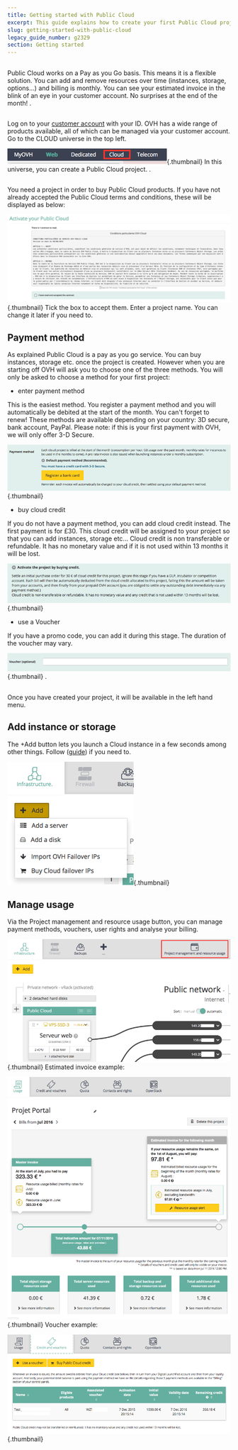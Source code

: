 ```yaml
---
title: Getting started with Public Cloud
excerpt: This guide explains how to create your first Public Cloud project
slug: getting-started-with-public-cloud
legacy_guide_number: g2329
section: Getting started
---
```



## 
Public Cloud works on a Pay as you Go basis. 
This means it is a flexible solution. 
You can add and remove resources over time (instances, storage, options...) and billing is monthly. 
You can see your estimated invoice in the blink of an eye in your customer account. No surprises at the end of the month!
.


## 
Log on to your [customer account](https://www.ovh.com/manager) with your ID.
OVH has a wide range of products available, all of which can be managed via your customer account. Go to the CLOUD universe in the top left.

![](images/img_4657.jpg){.thumbnail}
In this universe, you can create a Public Cloud project.
.


## 
You need a project in order to buy Public Cloud products.
If you have not already accepted the Public Cloud terms and conditions, these will be displayed as below:

![](images/img_4658.jpg){.thumbnail}
Tick the box to accept them.
Enter a project name. You can change it later if you need to.


## Payment method
As explained Public Cloud is a pay as you go service. You can buy instances, storage etc. once the  project is created.
However when you are starting off OVH will ask you to choose one of the three methods. You will only be asked to choose a method for your first project:


- enter payment method


This is the easiest method. You register a payment method and you will automatically be debited at the start of the month. You can't forget to renew!
These methods are available depending on your country:
3D secure, bank account, PayPal.
Please note: if this is your first payment with OVH, we will only offer 3-D Secure.

![](images/img_4659.jpg){.thumbnail}

- buy cloud credit


If you do not have a payment method, you can add cloud credit instead. The first payment is for £30.
This cloud credit will be assigned to your project so that you can add instances, storage etc...
Cloud credit is non transferable or refundable. It has no monetary value and if it is not used within 13 months it will be lost.

![](images/img_4660.jpg){.thumbnail}

- use a Voucher


If you have a promo code, you can add it during this stage. The duration of the voucher may vary.

![](images/img_4661.jpg){.thumbnail}
.


## 
Once you have created your project, it will be available in the left hand menu.


## Add instance or storage
The +Add button lets you launch a Cloud instance in a few seconds among other things.
Follow ([guide]({legacy}1775)) if you need to.

![](images/img_4665.jpg){.thumbnail}


## Manage usage
Via the Project management and resource usage button, you can manage payment methods, vouchers, user rights and analyse your billing.

![](images/img_4662.jpg){.thumbnail}
Estimated invoice example:

![](images/img_4663.jpg){.thumbnail}
Voucher example:

![](images/img_4664.jpg){.thumbnail}

